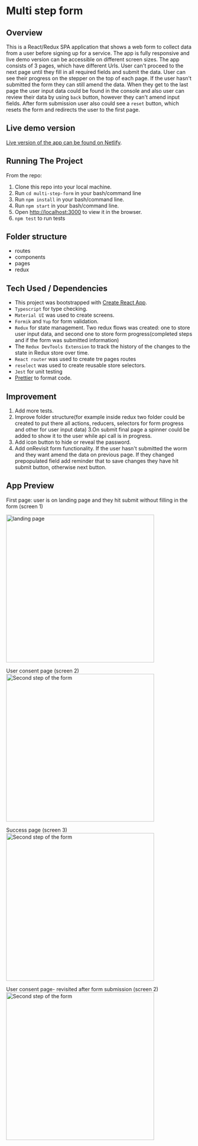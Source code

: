 # Multi step form

## Overview

This is a React/Redux SPA application that shows a web form to collect data from a user
before signing up for a service. The app is fully responsive and live demo version can be accessible on different screen sizes.
The app consists of 3 pages, which have different Urls. User can't proceed to the next page until they fill in all required fields and submit the data. User can see their progress on the stepper on the top of each page. If the user hasn't submitted the form they can still amend the data. When they get to the last page the user input data could be found in the console and also user can review their data by using `back` button, however they can't amend input fields. After form submission user also could see a `reset` button, which resets the form and redirects the user to the first page.

## Live demo version

[Live version of the app can be found on Netlify](https://nervous-colden-1b4207.netlify.app/).

## Running The Project

From the repo:

1. Clone this repo into your local machine.
2. Run `cd multi-step-form` in your bash/command line
3. Run `npm install` in your bash/command line.
4. Run `npm start` in your bash/command line.
5. Open [http://localhost:3000](http://localhost:3000) to view it in the browser.
6. `npm test` to run tests

## Folder structure

- routes
- components
- pages
- redux

## Tech Used / Dependencies

- This project was bootstrapped with [Create React App](https://github.com/facebook/create-react-app).
- `Typescript` for type checking.
- `Material UI` was used to create screens.
- `Formik` and `Yup` for form validation.
- `Redux` for state management. Two redux flows was created: one to store user input data, and second one to store form progress(completed steps and if the form was submitted information)
- The `Redux DevTools Extension` to track the history of the changes to the state in Redux store over time.
- `React router` was used to create tre pages routes
- `reselect` was used to create reusable store selectors.
- `Jest` for unit testing
- [Prettier](https://www.npmjs.com/package/prettier) to format code.

## Improvement

1. Add more tests.
2. Improve folder structure(for example inside redux two folder could be created to put there all actions, reducers, selectors for form progress and other for user input data)
   3.On submit final page a spinner could be added to show it to the user while api call is in progress.
3. Add icon button to hide or reveal the password.
4. Add onRevisit form functionality. If the user hasn't submitted the worm and they want amend the data on previous page. If they changed prepopulated field add reminder that to save changes they have hit submit button, otherwise next button.

## App Preview

First page: user is on landing page and they hit submit without filling in the form (screen 1) <br />

<img src="preview-imgs/landing.jpg" alt="landing page" width="400"/>

<br />

User consent page (screen 2)<br />
<img src="preview-imgs/consent.jpg" alt="Second step of the form" width="400"/>
<br />

Success page (screen 3)<br />
<img src="preview-imgs/success.jpg" alt="Second step of the form" width="400"/><br />

User consent page- revisited after form submission (screen 2)<br />
<img src="preview-imgs/consent-revisited.jpg" alt="Second step of the form" width="400"/><br />
